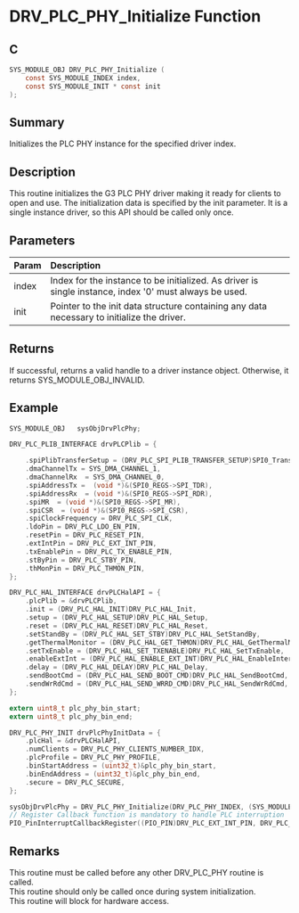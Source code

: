 # DRV_PLC_PHY_Initialize Function

## C

```c
SYS_MODULE_OBJ DRV_PLC_PHY_Initialize (
    const SYS_MODULE_INDEX index,
    const SYS_MODULE_INIT * const init
);
```

## Summary

Initializes the PLC PHY instance for the specified driver index.  

## Description

This routine initializes the G3 PLC PHY driver making it ready for clients to open and use.
The initialization data is specified by the init parameter.
It is a single instance driver, so this API should be called only once.

## Parameters

| Param | Description |
|:----- |:----------- |
| index | Index for the instance to be initialized. As driver is single instance, index '0' must always be used. |
| init | Pointer to the init data structure containing any data necessary to initialize the driver. |

## Returns

If successful, returns a valid handle to a driver instance object. Otherwise, it returns SYS_MODULE_OBJ_INVALID.  

## Example

```c
SYS_MODULE_OBJ   sysObjDrvPlcPhy;

DRV_PLC_PLIB_INTERFACE drvPLCPlib = {

    .spiPlibTransferSetup = (DRV_PLC_SPI_PLIB_TRANSFER_SETUP)SPI0_TransferSetup,
    .dmaChannelTx = SYS_DMA_CHANNEL_1,
    .dmaChannelRx  = SYS_DMA_CHANNEL_0,
    .spiAddressTx =  (void *)&(SPI0_REGS->SPI_TDR),
    .spiAddressRx  = (void *)&(SPI0_REGS->SPI_RDR),
    .spiMR  = (void *)&(SPI0_REGS->SPI_MR),
    .spiCSR  = (void *)&(SPI0_REGS->SPI_CSR),
    .spiClockFrequency = DRV_PLC_SPI_CLK,
    .ldoPin = DRV_PLC_LDO_EN_PIN, 
    .resetPin = DRV_PLC_RESET_PIN,
    .extIntPin = DRV_PLC_EXT_INT_PIN,
    .txEnablePin = DRV_PLC_TX_ENABLE_PIN,
    .stByPin = DRV_PLC_STBY_PIN,
    .thMonPin = DRV_PLC_THMON_PIN,
};

DRV_PLC_HAL_INTERFACE drvPLCHalAPI = {
    .plcPlib = &drvPLCPlib,
    .init = (DRV_PLC_HAL_INIT)DRV_PLC_HAL_Init,
    .setup = (DRV_PLC_HAL_SETUP)DRV_PLC_HAL_Setup,
    .reset = (DRV_PLC_HAL_RESET)DRV_PLC_HAL_Reset,
    .setStandBy = (DRV_PLC_HAL_SET_STBY)DRV_PLC_HAL_SetStandBy,
    .getThermalMonitor = (DRV_PLC_HAL_GET_THMON)DRV_PLC_HAL_GetThermalMonitor,
    .setTxEnable = (DRV_PLC_HAL_SET_TXENABLE)DRV_PLC_HAL_SetTxEnable,
    .enableExtInt = (DRV_PLC_HAL_ENABLE_EXT_INT)DRV_PLC_HAL_EnableInterrupts,
    .delay = (DRV_PLC_HAL_DELAY)DRV_PLC_HAL_Delay,
    .sendBootCmd = (DRV_PLC_HAL_SEND_BOOT_CMD)DRV_PLC_HAL_SendBootCmd,
    .sendWrRdCmd = (DRV_PLC_HAL_SEND_WRRD_CMD)DRV_PLC_HAL_SendWrRdCmd,
};

extern uint8_t plc_phy_bin_start;
extern uint8_t plc_phy_bin_end;

DRV_PLC_PHY_INIT drvPlcPhyInitData = {
    .plcHal = &drvPLCHalAPI,
    .numClients = DRV_PLC_PHY_CLIENTS_NUMBER_IDX,  
    .plcProfile = DRV_PLC_PHY_PROFILE,
    .binStartAddress = (uint32_t)&plc_phy_bin_start,
    .binEndAddress = (uint32_t)&plc_phy_bin_end,
    .secure = DRV_PLC_SECURE,       
};

sysObjDrvPlcPhy = DRV_PLC_PHY_Initialize(DRV_PLC_PHY_INDEX, (SYS_MODULE_INIT *)&drvPlcPhyInitData);
// Register Callback function is mandatory to handle PLC interruption 
PIO_PinInterruptCallbackRegister((PIO_PIN)DRV_PLC_EXT_INT_PIN, DRV_PLC_PHY_ExternalInterruptHandler, sysObj.drvPlcPhy);
```

## Remarks

This routine must be called before any other DRV_PLC_PHY routine is called.   
This routine should only be called once during system initialization.   
This routine will block for hardware access.   

